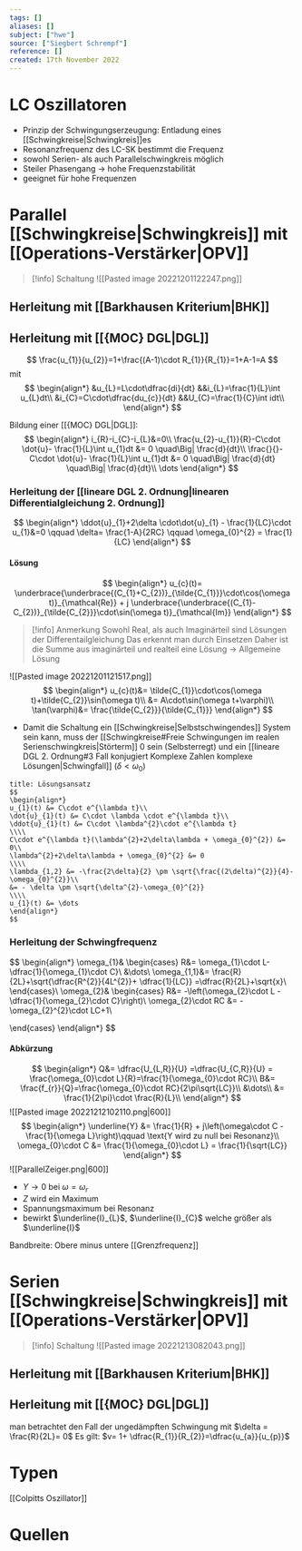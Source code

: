```yaml
---
tags: []
aliases: []
subject: ["hwe"]
source: ["Siegbert Schrempf"]
reference: []
created: 17th November 2022
---
```


# LC Oszillatoren
- Prinzip der Schwingungserzeugung: Entladung eines [[Schwingkreise|Schwingkreis]]es
- Resonanzfrequenz des LC-SK bestimmt die Frequenz
- sowohl Serien- als auch Parallelschwingkreis möglich 
- Steiler Phasengang $\rightarrow$ hohe Frequenzstabilität
- geeignet für hohe Frequenzen
# Parallel [[Schwingkreise|Schwingkreis]] mit [[Operations-Verstärker|OPV]]
> [!info] Schaltung
>![[Pasted image 20221201122247.png]]
## Herleitung mit [[Barkhausen Kriterium|BHK]]

## Herleitung mit [[{MOC} DGL|DGL]]
$$
\frac{u_{1}}{u_{2}}=1+\frac{(A-1)\cdot R_{1}}{R_{1}}=1+A-1=A
$$
mit 
$$
\begin{align*}
&u_{L}=L\cdot\dfrac{di}{dt}
&&i_{L}=\frac{1}{L}\int u_{L}dt\\
&i_{C}=C\cdot\dfrac{du_{c}}{dt}
&&U_{C}=\frac{1}{C}\int idt\\
\end{align*}
$$

Bildung einer [[{MOC} DGL|DGL]]:
$$
\begin{align*}
i_{R}-i_{C}-i_{L}&=0\\
\frac{u_{2}-u_{1}}{R}-C\cdot \dot{u}- \frac{1}{L}\int u_{1}dt &= 0 \quad\Big| \frac{d}{dt}\\
\frac{}{}-C\cdot \dot{u}- \frac{1}{L}\int u_{1}dt &= 0 \quad\Big| \frac{d}{dt} \quad\Big| \frac{d}{dt}\\
\dots
\end{align*}
$$

### Herleitung der [[lineare DGL 2. Ordnung|linearen Differentialgleichung 2. Ordnung]]
$$
\begin{align*}
\ddot{u}_{1}+2\delta \cdot\dot{u}_{1} - \frac{1}{LC}\cdot u_{1}&=0 \qquad \delta= \frac{1-A}{2RC}  \qquad \omega_{0}^{2} = \frac{1}{LC} 
\end{align*}
$$

#### Lösung
$$
\begin{align*}
u_{c}(t)= \underbrace{\underbrace{(C_{1}+C_{2})}_{\tilde{C_{1}}}\cdot\cos(\omega t)}_{\mathcal{Re}} + j \underbrace{\underbrace{(C_{1}-C_{2})}_{\tilde{C_{2}}}\cdot\sin(\omega t)}_{\mathcal{Im}}
\end{align*}
$$

> [!info] Anmerkung
> Sowohl Real, als auch Imaginärteil sind Lösungen der Differentailgleichung
> Das erkennt man durch Einsetzen
> Daher ist die Summe aus imaginärteil und realteil eine Lösung -> Allgemeine Lösung

![[Pasted image 20221201121517.png]]
$$
\begin{align*}
u_{c}(t)&= \tilde{C_{1}}\cdot\cos(\omega t)+\tilde{C_{2}}\sin(\omega t)\\
&= A\cdot\sin(\omega t+\varphi)\\
\tan(\varphi)&= \frac{\tilde{C_{2}}}{\tilde{C_{1}}}
\end{align*}
$$

- Damit die Schaltung ein [[Schwingkreise|Selbstschwingendes]] System sein kann, muss der [[Schwingkreise#Freie Schwingungen im realen Serienschwingkreis|Störterm]] $0$ sein (Selbsterregt) und ein [[lineare DGL 2. Ordnung#3 Fall konjugiert Komplexe Zahlen komplexe Lösungen\|Schwingfall]] ($\delta<\omega_{0}$)

  
```ad-question
title: Lösungsansatz
$$
\begin{align*}
u_{1}(t) &= C\cdot e^{\lambda t}\\
\dot{u}_{1}(t) &= C\cdot \lambda \cdot e^{\lambda t}\\
\ddot{u}_{1}(t) &= C\cdot \lambda^{2}\cdot e^{\lambda t}
\\\\
C\cdot e^{\lambda t}(\lambda^{2}+2\delta\lambda + \omega_{0}^{2}) &= 0\\
\lambda^{2}+2\delta\lambda + \omega_{0}^{2} &= 0
\\\\
\lambda_{1,2} &= -\frac{2\delta}{2} \pm \sqrt{\frac{(2\delta)^{2}}{4}-\omega_{0}^{2}}\\
&= - \delta \pm \sqrt{\delta^{2}-\omega_{0}^{2}}
\\\\
u_{1}(t) &= \dots
\end{align*}
$$
```
### Herleitung der Schwingfrequenz
$$
\begin{align*}
\omega_{1}&
\begin{cases}
R&= \omega_{1}\cdot L- \dfrac{1}{\omega_{1}\cdot C}\\
&\dots\\
\omega_{1,1}&= \frac{R}{2L}+\sqrt{\dfrac{R^{2}}{4L^{2}}+ \dfrac{1}{LC}} =\dfrac{R}{2L}+\sqrt{x}\\
\end{cases}\\
\omega_{2}&
\begin{cases}
R&= -\left(\omega_{2}\cdot L - \dfrac{1}{\omega_{2}\cdot C}\right)\\
\omega_{2}\cdot RC &= -\omega_{2}^{2}\cdot LC+1\\

\end{cases}
\end{align*}
$$
#### Abkürzung
$$
\begin{align*}
Q&= \dfrac{U_{L,R}}{U} =\dfrac{U_{C,R}}{U} = \frac{\omega_{0}\cdot L}{R}=\frac{1}{\omega_{0}\cdot RC}\\
B&= \frac{f_{r}}{Q}=\frac{\omega_{0}\cdot RC}{2\pi\sqrt{LC}}\\
&\dots\\
&= \frac{1}{2\pi}\cdot \frac{R}{L}\\
\end{align*}
$$
![[Pasted image 20221212102110.png|600]]
$$
\begin{align*}
\underline{Y} &= \frac{1}{R} + j\left(\omega\cdot C - \frac{1}{\omega L}\right)\qquad \text{Y wird zu null bei Resonanz}\\
\omega_{0}\cdot C &= \frac{1}{\omega_{0}\cdot L} = \frac{1}{\sqrt{LC}}
\end{align*}
$$
![[ParallelZeiger.png|600]]
- $Y\rightarrow0$ bei $\omega = \omega_{r}$
- $Z$ wird ein Maximum
- Spannungsmaximum bei Resonanz
- bewirkt $\underline{I}_{L}$, $\underline{I}_{C}$ welche größer als $\underline{I}$ 

Bandbreite: Obere minus untere [[Grenzfrequenz]]


# Serien [[Schwingkreise|Schwingkreis]] mit [[Operations-Verstärker|OPV]]
> [!info] Schaltung
> ![[Pasted image 20221213082043.png]]

## Herleitung mit [[Barkhausen Kriterium|BHK]]
## Herleitung mit [[{MOC} DGL|DGL]]
man betrachtet den Fall der ungedämpften Schwingung mit $\delta = \frac{R}{2L}= 0$
Es gilt: $v= 1+ \dfrac{R_{1}}{R_{2}}=\dfrac{u_{a}}{u_{p}}$

# Typen
[[Colpitts Oszillator]]

# Quellen
